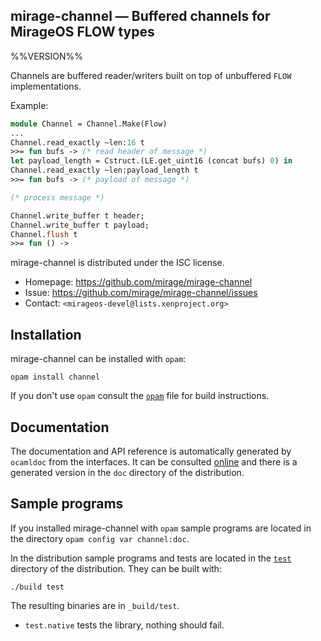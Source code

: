 mirage-channel — Buffered channels for MirageOS FLOW types
----------------------------------------------------------
%%VERSION%%

Channels are buffered reader/writers built on top of unbuffered `FLOW`
implementations.

Example:

```ocaml
module Channel = Channel.Make(Flow)
...
Channel.read_exactly ~len:16 t
>>= fun bufs -> (* read header of message *)
let payload_length = Cstruct.(LE.get_uint16 (concat bufs) 0) in
Channel.read_exactly ~len:payload_length t
>>= fun bufs -> (* payload of message *)

(* process message *)

Channel.write_buffer t header;
Channel.write_buffer t payload;
Channel.flush t
>>= fun () ->
```

mirage-channel is distributed under the ISC license.

* Homepage: https://github.com/mirage/mirage-channel  
* Issue: <https://github.com/mirage/mirage-channel/issues>
* Contact: `<mirageos-devel@lists.xenproject.org>`

## Installation

mirage-channel can be installed with `opam`:

    opam install channel

If you don't use `opam` consult the [`opam`](opam) file for build
instructions.

## Documentation

The documentation and API reference is automatically generated by
`ocamldoc` from the interfaces. It can be consulted [online][doc]
and there is a generated version in the `doc` directory of the
distribution.

[doc]: http://docs.mirage.io/channel

## Sample programs

If you installed mirage-channel with `opam` sample programs are located in
the directory `opam config var channel:doc`.

In the distribution sample programs and tests are located in the
[`test`](test) directory of the distribution. They can be built with:

    ./build test

The resulting binaries are in `_build/test`.

- `test.native` tests the library, nothing should fail.

